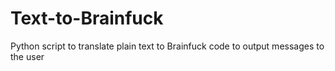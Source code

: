 # Text-to-Brainfuck
Python script to translate plain text to Brainfuck code to output messages to the user
